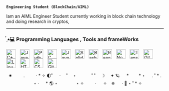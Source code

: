 #  
**`Engineering Student (BlockChain/AIML)`**

  Iam an AIML Engineer Student currently working in block chain technology and doing research in cryptos,

---
### ๋࣭ ⭑💻 Programming Languages , Tools and frameWorks
          
<img align="center" alt="C++" width="30px" style="padding-right:10px;" src="https://cdn.jsdelivr.net/gh/devicons/devicon@latest/icons/cplusplus/cplusplus-original.svg"  />
<img align="center" alt="Java" width="30px" style="padding-right:10px;" src="https://img.icons8.com/?size=100&id=GPfHz0SM85FX&format=png&color=000000"/>
<img align="center" alt="Python" width="30px" style="padding-right:10px;" src="https://cdn.jsdelivr.net/gh/devicons/devicon/icons/python/python-plain.svg" />
<img align="center" alt="C" width="30px" style="padding-right:10px;"  src="https://cdn.jsdelivr.net/gh/devicons/devicon@latest/icons/c/c-original.svg" />
<img align="center" alt="JavaScript" width="30px" style="padding-right:10px;" src="https://cdn.jsdelivr.net/gh/devicons/devicon/icons/javascript/javascript-plain.svg" />
<img align="center" alt="Solidity" width="30px" style="padding-right:10px;" src="https://cdn.jsdelivr.net/gh/devicons/devicon@latest/icons/solidity/solidity-original.svg" />
<img align="center" alt="Bash" width="30px" style="padding-right:10px;" src="https://cdn.jsdelivr.net/gh/devicons/devicon/icons/bash/bash-original.svg" />
<img align="center" alt="React" width="30px" style="padding-right:10px;" src="https://cdn.jsdelivr.net/gh/devicons/devicon/icons/react/react-original.svg" />
<img align="center" alt="NodeJS" width="30px" style="padding-right:10px;" src="https://cdn.jsdelivr.net/gh/devicons/devicon/icons/nodejs/nodejs-original.svg" />
<img align="center" alt="TensorFlow" width="30px" style="padding-right:10px;" src="https://cdn.jsdelivr.net/gh/devicons/devicon@latest/icons/tensorflow/tensorflow-original.svg" />
<img align="center" alt="Git" width="30px" style="padding-right:10px;" src="https://cdn.jsdelivr.net/gh/devicons/devicon/icons/git/git-original.svg" />
<img align="center" alt="Linux" width="30px" style="padding-right:10px;" src="https://cdn.jsdelivr.net/gh/devicons/devicon/icons/linux/linux-original.svg" />
<img align="center" alt="HTML" width="30px" style="padding-right:10px;" src="https://cdn.jsdelivr.net/gh/devicons/devicon/icons/html5/html5-plain.svg" />
<img align="center" alt="CSS" width="30px" style="padding-right:10px;" src="https://cdn.jsdelivr.net/gh/devicons/devicon/icons/css3/css3-plain.svg" />
<img align="center" alt="GitHub" width="30px" style="padding-right:10px;" src="https://cdn.jsdelivr.net/gh/devicons/devicon/icons/github/github-original.svg" />

<br />
<div align="center">
  <p>
    ✷ 　 　.　 　 ·    *    ✧ 🌓˚  　 
 · 　˚　 ⋆ 　　　 ˚ ˚ 　☽　 ✦
 🪐   　 *　　 * ⋆ 　 .  ˚ * .
 　 ⋆ · 　 *     🌎
 ⋆　　　　 ⋆ ✧　 　 · 　 ✧　✵
 　 · 🚀       ⋆   ˚   *      ✧

  </p>
</div>




   






